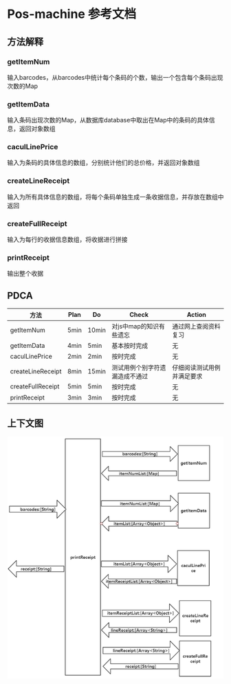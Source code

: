 # Pos-machine 参考文档

## 方法解释

### getItemNum

输入barcodes，从barcodes中统计每个条码的个数，输出一个包含每个条码出现次数的Map

### getItemData

输入条码出现次数的Map，从数据库database中取出在Map中的条码的具体信息，返回对象数组

### caculLinePrice

输入为条码的具体信息的数组，分别统计他们的总价格，并返回对象数组

### createLineReceipt

输入为所有具体信息的数组，将每个条码单独生成一条收据信息，并存放在数组中返回

### createFullReceipt

输入为每行的收据信息数组，将收据进行拼接

### printReceipt

输出整个收据

## PDCA

| 方法              | Plan | Do    | Check                          | Action                     |
| ----------------- | ---- | ----- | ------------------------------ | -------------------------- |
| getItemNum        | 5min | 10min | 对js中map的知识有些遗忘        | 通过网上查阅资料复习       |
| getItemData       | 4min | 5min  | 基本按时完成                   | 无                         |
| caculLinePrice    | 2min | 2min  | 按时完成                       | 无                         |
| createLineReceipt | 8min | 15min | 测试用例个别字符遗漏造成不通过 | 仔细阅读测试用例并满足要求 |
| createFullReceipt | 5min | 5min  | 按时完成                       | 无                         |
| printReceipt      | 3min | 3min  | 按时完成                       | 无                         |

## 上下文图

![context](.\context.png)